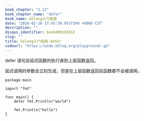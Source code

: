 ```yaml
---
book_chapter: "2.12"
book_chapter_name: "defer"
book_name: Golang入门指南
date: "2016-02-26 17:45:30.9537399 +0800 CST"
description: ""
disqus_identifier: book000102012
slug: ""
title: Golang入门指南-defer
codeurl: "https://wide.b3log.org/playground/.go"
---
```





defer 语句会延迟函数的执行直到上层函数返回。

延迟调用的参数会立刻生成，但是在上层函数返回前函数都不会被调用。

```
package main

import "fmt"

func main() {
	defer fmt.Println("world")

	fmt.Println("hello")
}

```

